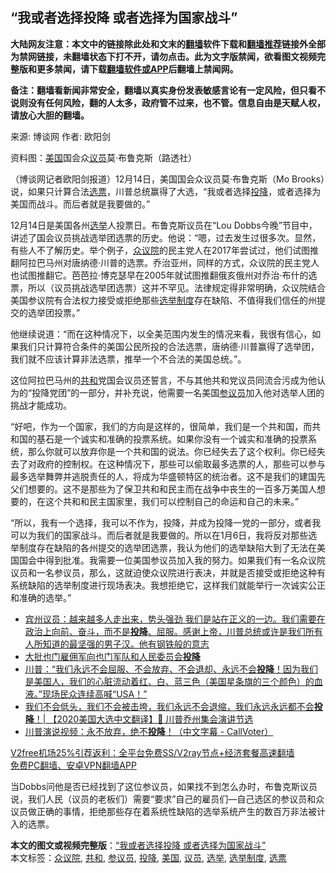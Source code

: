 <h2>“我或者选择投降 或者选择为国家战斗”</h2> <p class="notice"><b>大陆网友注意：本文中的链接除此处和文末的<a href="https://github.com/bannedbook/fanqiang" >翻墙</a>软件下载和<a href="https://github.com/killgcd/justmysocks/blob/master/README.md">翻墙推荐</a>链接外全部为禁网链接，未翻墙状态下打不开，请勿点击。此为文字版禁闻，欲看图文视频完整版和更多禁闻，请下载<a href="https://github.com/bannedbook/fanqiang">翻墙软件或APP</a>后翻墙上禁闻网。</p><p>备注：翻墙看新闻非常安全，翻墙以真实身份发表敏感言论有一定风险，但只看不说则没有任何风险，翻的人太多，政府管不过来，也不管。信息自由是天赋人权，请放心大胆的翻墙。</b></p>  <div class="entry"> <p>来源:&nbsp;博谈网                            作者:&nbsp;欧阳剑                           </p> <p>资料图：<a href="https://www.bannedbook.org/bnews/tag/%e7%be%8e%e5%9b%bd/" class="st_tag internal_tag" rel="tag" title="标签 美国 下的日志">美国</a>国会众<a href="https://www.bannedbook.org/bnews/tag/%e8%ae%ae%e5%91%98/" class="st_tag internal_tag" rel="tag" title="标签 议员 下的日志">议员</a>莫·布鲁克斯（路透社）</p> <p>（博谈网记者欧阳剑报道）12月14日，美国国会众议员莫·布鲁克斯（Mo Brooks）说，如果只计算合法<a href="https://www.bannedbook.org/bnews/tag/%E9%80%89%E7%A5%A8/" class="st_tag internal_tag" rel="tag" title="标签 选票 下的日志">选票</a>，川普总统赢得了大选，“我或者选择<a href="https://www.bannedbook.org/bnews/tag/%e6%8a%95%e9%99%8d/" class="st_tag internal_tag" rel="tag" title="标签 投降 下的日志">投降</a>，或者选择为美国而战斗。而后者就是我要做的。”</p>  <p>12月14日是美国各州<a href="https://www.bannedbook.org/bnews/tag/%e9%80%89%e4%b8%be/" class="st_tag internal_tag" rel="tag" title="标签 选举 下的日志">选举</a>人投票日。布鲁克斯议员在“Lou Dobbs今晚”节目中，讲述了国会议员挑战选举团选票的历史。他说：“嗯，过去发生过很多次。显然，有些人不了解历史。举个例子，<a href="https://www.bannedbook.org/bnews/tag/%E4%BC%97%E8%AE%AE%E9%99%A2/" class="st_tag internal_tag" rel="tag" title="标签 众议院 下的日志">众议院</a>的民主党人在2017年尝试过，他们试图推翻阿拉巴马州对唐纳德·川普的选票。乔治亚州，同样的方式，众议院的民主党人也试图推翻它。芭芭拉·博克瑟早在2005年就试图推翻俄亥俄州对乔治·布什的选票，所以（议员挑战选举团选票）这并不罕见。法律规定得非常明确，众议院结合美国参议院有合法权力接受或拒绝那些<a href="https://www.bannedbook.org/bnews/tag/%E9%80%89%E4%B8%BE%E5%88%B6%E5%BA%A6/" class="st_tag internal_tag" rel="tag" title="标签 选举制度 下的日志">选举制度</a>存在缺陷、不值得我们信任的州提交的选举团投票。”</p> <p>他继续说道：“而在这种情况下，以全美范围内发生的情况来看，我很有信心，如果我们只计算符合条件的美国公民所投的合法选票，唐纳德·川普赢得了选举团，我们就不应该计算非法选票，推举一个不合法的美国总统。”。</p> <p>这位阿拉巴马州的<a href="https://www.bannedbook.org/bnews/tag/%E5%85%B1%E5%92%8C/" class="st_tag internal_tag" rel="tag" title="标签 共和 下的日志">共和</a>党国会议员还誓言，不与其他共和党议员同流合污成为他认为的“投降党团”的一部分，并补充说，他需要一名美国<a href="https://www.bannedbook.org/bnews/tag/%e5%8f%82%e8%ae%ae%e5%91%98/" class="st_tag internal_tag" rel="tag" title="标签 参议员 下的日志">参议员</a>加入他对选举人团的挑战才能成功。</p>  <p>“好吧，作为一个国家，我们的方向是这样的，很简单，我们是一个共和国，而共和国的基石是一个诚实和准确的投票系统。如果你没有一个诚实和准确的投票系统，那么你就可以放弃你是一个共和国的说法。你已经失去了这个权利。你已经失去了对政府的控制权。在这种情况下，那些可以偷取最多选票的人，那些可以参与最多选举舞弊并逃脱责任的人，将成为华盛顿特区的统治者。这不是我们的建国先父们想要的。这不是那些为了保卫共和和民主而在战争中丧生的一百多万美国人想要的，在这个共和和民主国家里，我们可以控制自己的命运和自己的未来。”</p> <p>“所以，我有一个选择，我可以不作为，投降，并成为投降一党的一部分，或者我可以为我们的国家战斗。而后者就是我要做的。所以在1月6日，我将反对那些选举制度存在缺陷的各州提交的选举团选票，我认为他们的选举缺陷大到了无法在美国国会中得到批准。我需要一位美国参议员加入我的努力。如果我们有一名众议院议员和一名参议员，那么，这就迫使众议院进行表决，并就是否接受或拒绝这种有系统缺陷的选举制度进行现场表决。我想拒绝它，这样我们就能举行一次诚实公正和准确的选举。”</p> <ul class='op-related-articles' title='相关阅读'> <li><a href='https://www.bannedbook.org/bnews/bannedvideo/20201214/1447349.html' target='_blank'>宾州议员：越来越多人走出来，势头强劲 我们是站在正义的一边。我们需要在政治上向前、奋斗，而不是<b>投降</b>、屈服。感谢上帝，川普总统或许是我们所有人所知道的最坚强的男子汉。他有钢铁般的意志</a></li> <li><a href='https://www.bannedbook.org/bnews/baitai/20201208/1444007.html' target='_blank'>大批也门雇佣军向也门军队和人民委员会<b>投降</b></a></li> <li><a href='https://www.bannedbook.org/bnews/bannedvideo/20201208/1443932.html' target='_blank'>川普：“我们永远不会屈服、不会放弃、不会退却、永远不会<b>投降</b>！因为我们是美国人，我们的心脏流动着红、白、蓝三色（美国星条旗的三个颜色）的血液。”现场民众连续高喊“USA！”</a></li> <li><a href='https://www.bannedbook.org/bnews/bannedvideo/20201207/1443510.html' target='_blank'>我们不会低头，我们不会被击垮，我们永远不会退缩，我们永远永远都不会<b>投降</b>！| 【2020美国大选中文翻译】🔖 川普乔州集会演讲节选</a></li> <li><a href='https://www.bannedbook.org/bnews/bannedvideo/20201207/1443265.html' target='_blank'>川普演说视频：永不放弃，绝不<b>投降</b>！（中文字幕 - CallVoter）</a></li> </ul> <p class="texttj"> <a href="https://github.com/bannedbook/fanqiang/wiki/V2ray%E6%9C%BA%E5%9C%BA" target="_blank">V2free机场25%引荐返利：全平台免费SS/V2ray节点+经济套餐高速翻墙</a><br/> <a href="https://github.com/bannedbook/fanqiang/wiki/%E7%A6%81%E9%97%BB%E7%BD%91%E5%AE%89%E5%8D%93%E7%BF%BB%E5%A2%99%E6%96%B0%E9%97%BBAPP" target="_blank">免费PC翻墙、安卓VPN翻墙APP</a></p><p>当Dobbs问他是否已经找到了这位参议员，如果找不到怎么办时，布鲁克斯议员说，我们人民（议员的老板们）需要“要求”自己的雇员们—自己选区的参议员和众议员做正确的事情，拒绝那些存在着系统性缺陷的选举系统产生的数百万非法被计入的选票。</p> <a name='sharetosocial'></a>       <div><b>本文的图文或视频完整版</b>：<a href='https://www.bannedbook.org/bnews/cbnews/20201216/1448486.html'>“我或者选择投降 或者选择为国家战斗”</a></div>  </div><!--END ENTRY--> <div class="postfooter"> <div>本文标签：<a href="https://www.bannedbook.org/bnews/tag/%E4%BC%97%E8%AE%AE%E9%99%A2/" rel="tag">众议院</a>, <a href="https://www.bannedbook.org/bnews/tag/%E5%85%B1%E5%92%8C/" rel="tag">共和</a>, <a href="https://www.bannedbook.org/bnews/tag/%e5%8f%82%e8%ae%ae%e5%91%98/" rel="tag">参议员</a>, <a href="https://www.bannedbook.org/bnews/tag/%e6%8a%95%e9%99%8d/" rel="tag">投降</a>, <a href="https://www.bannedbook.org/bnews/tag/%e7%be%8e%e5%9b%bd/" rel="tag">美国</a>, <a href="https://www.bannedbook.org/bnews/tag/%e8%ae%ae%e5%91%98/" rel="tag">议员</a>, <a href="https://www.bannedbook.org/bnews/tag/%e9%80%89%e4%b8%be/" rel="tag">选举</a>, <a href="https://www.bannedbook.org/bnews/tag/%E9%80%89%E4%B8%BE%E5%88%B6%E5%BA%A6/" rel="tag">选举制度</a>, <a href="https://www.bannedbook.org/bnews/tag/%E9%80%89%E7%A5%A8/" rel="tag">选票</a></div>  </div><!--END POSTFOOTER--> 